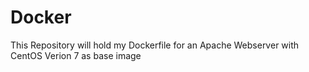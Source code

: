# Docker
This Repository will hold my Dockerfile for an Apache Webserver with CentOS Verion 7 as base image
